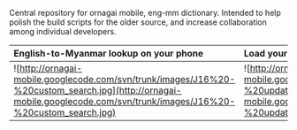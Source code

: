 Central repository for ornagai mobile, eng-mm dictionary. Intended to help polish the build scripts for the older source, and increase collaboration among individual developers.

| English-to-Myanmar lookup on your phone | Load your own custom dictionaries |
|:----------------------------------------|:----------------------------------|
| ![http://ornagai-mobile.googlecode.com/svn/trunk/images/J16%20-%20custom_search.jpg](http://ornagai-mobile.googlecode.com/svn/trunk/images/J16%20-%20custom_search.jpg) | ![http://ornagai-mobile.googlecode.com/svn/trunk/images/J15%20-%20updated_path.jpg](http://ornagai-mobile.googlecode.com/svn/trunk/images/J15%20-%20updated_path.jpg) |